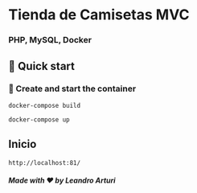 <h1>
  Tienda de Camisetas MVC
</h1>

<h3>
PHP, MySQL, Docker
</h3>

## 🚀 Quick start

### 🐳 Create and start the container 
`docker-compose build`

`docker-compose up`

## Inicio
`http://localhost:81/`

##### Made with ❤️ by Leandro Arturi

